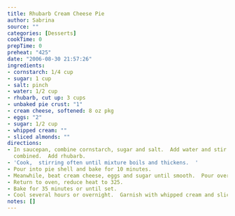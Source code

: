 ```yaml
---
title: Rhubarb Cream Cheese Pie
author: Sabrina
source: ""
categories: [Desserts]
cookTime: 0
prepTime: 0
preheat: "425"
date: "2006-08-30 21:57:26"
ingredients:
- cornstarch: 1/4 cup
- sugar: 1 cup
- salt: pinch
- water: 1/2 cup
- rhubarb, cut up: 3 cups
- unbaked pie crust: "1"
- cream cheese, softened: 8 oz pkg
- eggs: "2"
- sugar: 1/2 cup
- whipped cream: ""
- sliced almonds: ""
directions:
- In saucepan, combine cornstarch, sugar and salt.  Add water and stir until thoroughly
  combined.  Add rhubarb.
- 'Cook,  stirring often until mixture boils and thickens.  '
- Pour into pie shell and bake for 10 minutes.
- Meanwhile, beat cream cheese, eggs and sugar until smooth.  Pour over pie.
- Return to oven, reduce heat to 325.
- Bake for 35 minutes or until set.
- Cool several hours or overnight.  Garnish with whipped cream and sliced almonds.
notes: []
---
```


